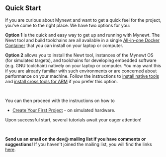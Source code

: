 ## Quick Start

If you are curious about Mynewt and want to get a quick feel for the project, you've come to the right place. We have two options for you:

**Option 1** is the quick and easy way to get up and running with Mynewt. The Newt tool and build toolchains are all available in a single [All-in-one Docker Container](docker.md) that you can install on your laptop or computer.

**Option 2** allows you to install the Newt tool, instances of the Mynewt OS (for simulated targets), and toolchains for developing embedded software (e.g. GNU toolchain) natively on your laptop or computer. You may want this if you are already familiar with such environments or are concerned about performance on your machine. Follow the instructions to [install native tools](native_tools.md) and [install cross tools for ARM](cross_tools.md) if you prefer this option.

<br>

You can then proceed with the instructions on how to 
* [Create Your First Project](project_create.md) - on simulated hardware.

Upon successful start, several tutorials await your eager attention!

<br>

**Send us an email on the dev@ mailing list if you have comments or suggestions!** If you haven't joined the mailing list, you will find the links [here](../../community.md).

<br>

